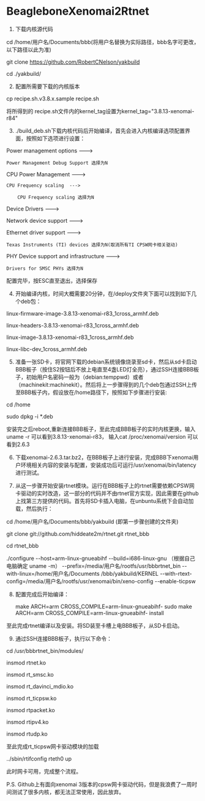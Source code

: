 # BeagleboneXenomai2Rtnet
1.	下载内核源代码

cd /home/用户名/Documents/bbb(将用户名替换为实际路径，bbb名字可更改，以下路径以此为准)

git clone https://github.com/RobertCNelson/yakbuild

cd ./yakbuild/

2.	配置所需要下载的内核版本

cp recipe.sh.v3.8.x.sample recipe.sh

将所得到的 recipe.sh文件内的kernel_tag设置为kernel_tag="3.8.13-xenomai-r84" 

3.	./build_deb.sh下载内核代码后开始编译，首先会进入内核编译选项配置界面，按照如下选项进行设置：

Power management options  --->

	Power Management Debug Support 选择为N

CPU Power Management  --->

	CPU Frequency scaling  --->
	
		CPU Frequency scaling 选择为N
		
Device Drivers  --->

Network device support  --->

Ethernet driver support  --->

	Texas Instruments (TI) devices 选择为N(取消所有TI CPSW网卡相关驱动)
	
PHY Device support and infrastructure  --->

	Drivers for SMSC PHYs 选择为N
	
配置完毕，按ESC直至退出，选择保存

4.	开始编译内核，时间大概需要20分钟，在/deploy文件夹下面可以找到如下几个deb包：

linux-firmware-image-3.8.13-xenomai-r83_1cross_armhf.deb

linux-headers-3.8.13-xenomai-r83_1cross_armhf.deb

linux-image-3.8.13-xenomai-r83_1cross_armhf.deb

linux-libc-dev_1cross_armhf.deb

5.	准备一张SD卡，将官网下载的debian系统镜像烧录至sd卡，然后从sd卡启动BBB板子（按住S2按钮后不放上电直至4盏LED灯全亮），通过SSH连接BBB板子，初始用户名密码一般为（debian:temppwd）或者（machinekit:machinekit）。然后将上一步骤得到的几个deb包通过SSH上传至BBB板子内，假设放在/home路径下，按照如下步骤进行安装:

cd /home

sudo dpkg -i *.deb

安装完之后reboot,重新连接BBB板子，至此完成BBB板子的实时内核更换，输入uname -r 可以看到3.8.13-xenomai-r83， 输入cat /proc/xenomai/version 可以看到2.6.3

6.	下载xenomai-2.6.3.tar.bz2，在BBB板子上进行安装，完成BBB下xenomai用户环境相关内容的安装与配置，安装成功后可运行/usr/xenomai/bin/latency 进行测试。

7.	从这一步骤开始安装rtnet模块。运行在BBB板子上的rtnet需要依赖CPSW网卡驱动的实时改造，这一部分的代码并不由rtnet官方实现，因此需要在github上找第三方提供的代码。首先将SD卡插入电脑，在unbuntu系统下会自动加载，然后执行：

cd /home/用户名/Documents/bbb/yakbuild (即第一步骤创建的文件夹)

git clone git://github.com/hiddeate2m/rtnet.git rtnet_bbb

cd rtnet_bbb

./configure --host=arm-linux-gnueabihf
 --build=i686-linux-gnu （根据自己电脑确定 uname -m）
 --prefix=/media/用户名/rootfs/usr/bbbrtnet_bin
 --with-linux=/home/用户名/Documents /bbb/yakbuild/KERNEL
 --with-rtext-config=/media/用户名/rootfs/usr/xenomai/bin/xeno-config
 --enable-ticpsw
 
8.	配置完成后开始编译：

	make ARCH=arm CROSS_COMPILE=arm-linux-gnueabihf- 
sudo make ARCH=arm CROSS_COMPILE=arm-linux-gnueabihf- install

至此完成rtnet编译以及安装。将SD装至卡槽上电BBB板子，从SD卡启动。

9.	通过SSH连接BBB板子，执行以下命令：

cd /usr/bbbrtnet_bin/modules/

insmod rtnet.ko

insmod rt_smsc.ko

insmod rt_davinci_mdio.ko

insmod rt_ticpsw.ko

insmod rtpacket.ko

insmod rtipv4.ko

insmod rtudp.ko 

至此完成rt_ticpsw网卡驱动模块的加载

../sbin/rtifconfig rteth0 up

此时网卡可用，完成整个流程。




P.S. Github上有面向xenomai 3版本的cpsw网卡驱动代码，但是我浪费了一周时间测试了很多内核，都无法正常使用，因此放弃。
